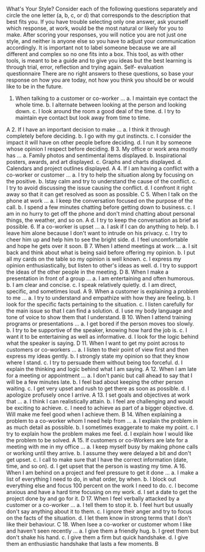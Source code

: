 What's Your Style?
Consider each of the following questions separately and circle the one letter (a, b, c, or d) that corresponds to the description that best fits you. If you have trouble selecting only one answer, ask yourself which response, at work, would be the most natural or likely for you to make.
After scoring your responses, you will notice you are not just one style, and neither is anyone else so you  have to adjust your communication accordingly. It is important not to label someone because we are all  different and complex so no one fits into a box. This tool, as with other tools, is meant to be a guide and  to give you ideas but the best learning is through trial, error, reflection and trying again.
Self- evaluation questionnaire
There are no right answers to these questions, so base your response on how you are today, not how you think you should be or would like to be in the future.
1. When talking to a customer or co-worker ...
a. I maintain eye contact the whole time.
b. I alternate between looking at the person and looking down.
c. I look around the room a good deal of the time.
d. I try to maintain eye contact but look away from time to time.

A
2. If I have an important decision to make ...
a. I think it through completely before deciding.
b. I go with my gut instincts.
c. I consider the impact it will have on other people before deciding.
d. I run it by someone whose opinion I respect before deciding.
B
3. My office or work area mostly has ...
a. Family photos and sentimental items displayed.
b. Inspirational posters, awards, and art displayed.
c. Graphs and charts displayed.
d. Calendars and project outlines displayed.
A
4. If I am having a conflict with a co-worker or customer ...
a. I try to help the situation along by focusing on the positive.
b. Istay calm and try to understand the cause of the conflict.
c. I try to avoid discussing the issue causing the conflict.
d. I confront it right away so that it can get resolved as soon as possible.
C
5. When I talk on the phone at work ...
a. I keep the conversation focused on the purpose of the call.
b. I spend a few minutes chatting before getting down to business.
c. I am in no hurry to get off the phone and don't mind chatting about personal  things, the weather, and so on.
A
d. I try to keep the conversation as brief as possible.
6. If a co-worker is upset ...
a. I ask if I can do anything to help.
b. I leave him alone because I don't want to intrude on his privacy. c. I try to cheer him up and help him to see the bright side.
d. I feel uncomfortable and hope he gets over it soon.
B
7. When I attend meetings at work ...
a. I sit back and think about what is being said before offering my opinion. b. I put all my cards on the table so my opinion is well known. c. I express my opinion enthusiastically, but listen to other's ideas as well. d. I try to support the ideas of the other people in the meeting.
D
8. When I make a presentation in front of a group ...
a. I am entertaining and often humorous.
b. I am clear and concise.
c. I speak relatively quietly.
d. I am direct, specific, and sometimes loud.
A
9. When a customer is explaining a problem to me ...
a. I try to understand and empathize with how they are feeling.
b. I look for the specific facts pertaining to the situation.
c. I listen carefully for the main issue so that I can find a solution.
d. I use my body language and tone of voice to show them that I understand.
B
10. When I attend training programs or presentations ...
a. I get bored if the person moves too slowly.
b. I try to be supportive of the speaker, knowing how hard the job is. c. I want it to be entertaining as well as informative.
d. I look for the logic behind what the speaker is saying.
D
11. When I want to get my point across to customers or co-workers ...
a. I listen to their point of view first and then express my ideas gently. b. I strongly state my opinion so that they know where I stand.
c. I try to persuade them without being too forceful.
d. I explain the thinking and logic behind what I am saying.
A
12. When I am late for a meeting or appointment ...
a. I don't panic but call ahead to say that I will be a few minutes late. b. I feel bad about keeping the other person waiting.
c. I get very upset and rush to get there as soon as possible. d. I apologize profusely once I arrive.
A
13. I set goals and objectives at work that ...
a. I think I can realistically attain.
b. I feel are challenging and would be exciting to achieve.
c. I need to achieve as part of a bigger objective.
d. Will make me feel good when I achieve them.
B
14. When explaining a problem to a co-worker whom I need help from ... a. I explain the problem in as much detail as possible.
b. I sometimes exaggerate to make my point.
c. I try to explain how the problem makes me feel.
d. I explain how I would like the problem to be solved.
A
15. If customers or co-Workers are late for a meeting with me in my office ... a. I keep myself busy by making phone calls or working until they arrive.
b. I assume they were delayed a bit and don't get upset.
c. I call to make sure that I have the correct information (date, time, and so on). d. I get upset that the person is wasting my time.
A
16. When I am behind on a project and feel pressure to get it done ...
a. I make a list of everything I need to do, in what order, by when.
b. I block out everything else and focus 100 percent on the work I need to do. c. I become anxious and have a hard time focusing on my work.
d. I set a date to get the project done by and go for it.
D
17. When I feel verbally attacked by a customer or a co-worker ...
a. I tell them to stop it.
b. I feel hurt but usually don't say anything about it to them.
c. I ignore their anger and try to focus on the facts of the situation.
d. I let them know in strong terms that I don't like their behaviour.
C
18. When Isee a co-worker or customer whom I like and haven't seen recently ... a. I give them a friendly hug.
b. I greet them but don't shake his hand.
c. I give them a firm but quick handshake.
d. I give them an enthusiastic handshake that lasts a few moments.
B
